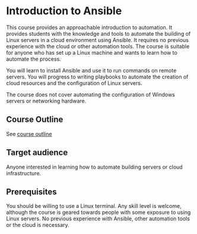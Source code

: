 # Introduction to Ansible

This course provides an approachable introduction to automation. It provides
students with the knowledge and tools to automate the building of Linux servers
in a cloud environment using Ansible. It requires no previous experience with
the cloud or other automation tools. The course is suitable for anyone who has
set up a Linux machine and wants to learn how to automate the process.

You will learn to install Ansible and use it to run commands on remote servers.
You will progress to writing playbooks to automate the creation of cloud
resources and the configuration of Linux servers.

The course does not cover automating the configuration of Windows servers or
networking hardware.


## Course Outline

See [course outline](slides/course-outline.md)

## Target audience

Anyone interested in learning how to automate building servers or cloud
infrastructure.

## Prerequisites

You should be willing to use a Linux terminal. Any skill level is welcome,
although the course is geared towards people with some exposure to using Linux
servers. No previous experience with Ansible, other automation tools or the
cloud is necessary.

